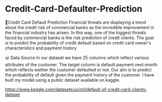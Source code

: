 # Credit-Card-Defaulter-Prediction

💸Credit Card Default Prediction
Financial threats are displaying a trend about the credit risk of commercial banks as the incredible improvement in the financial industry has arisen. In this way, one of the biggest threats faced by commercial banks is the risk prediction of credit clients. The goal is to predict the probability of credit default based on credit card owner's characteristics and payment history

📊 Data Source
In our dataset we have 25 columns which reflect various attributes of the customer. The target column is default.payment.next.month which reflects wether the customer defaulted or not. Our aim is to predict the probability of default given the payment history of the customer. I have built my model using a public dataset available on kaggle.

https://www.kaggle.com/datasets/uciml/default-of-credit-card-clients-dataset
